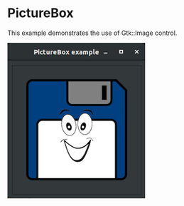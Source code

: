 # PictureBox

This example demonstrates the use of Gtk::Image control.

![GitHub Logo](../../docs/Pictures/PictureBox.png)
